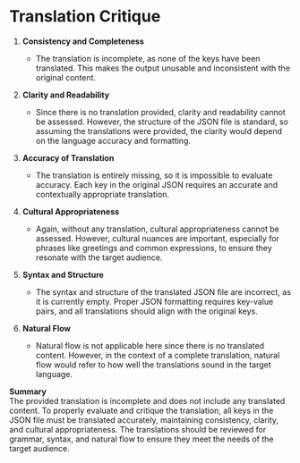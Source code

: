 # Translation Critique

1. **Consistency and Completeness**  
   - The translation is incomplete, as none of the keys have been translated. This makes the output unusable and inconsistent with the original content.

2. **Clarity and Readability**  
   - Since there is no translation provided, clarity and readability cannot be assessed. However, the structure of the JSON file is standard, so assuming the translations were provided, the clarity would depend on the language accuracy and formatting.

3. **Accuracy of Translation**  
   - The translation is entirely missing, so it is impossible to evaluate accuracy. Each key in the original JSON requires an accurate and contextually appropriate translation.

4. **Cultural Appropriateness**  
   - Again, without any translation, cultural appropriateness cannot be assessed. However, cultural nuances are important, especially for phrases like greetings and common expressions, to ensure they resonate with the target audience.

5. **Syntax and Structure**  
   - The syntax and structure of the translated JSON file are incorrect, as it is currently empty. Proper JSON formatting requires key-value pairs, and all translations should align with the original keys.

5. **Natural Flow**  
   - Natural flow is not applicable here since there is no translated content. However, in the context of a complete translation, natural flow would refer to how well the translations sound in the target language.

**Summary**  
The provided translation is incomplete and does not include any translated content. To properly evaluate and critique the translation, all keys in the JSON file must be translated accurately, maintaining consistency, clarity, and cultural appropriateness. The translations should be reviewed for grammar, syntax, and natural flow to ensure they meet the needs of the target audience.